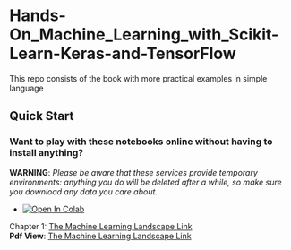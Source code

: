 # Hands-On_Machine_Learning_with_Scikit-Learn-Keras-and-TensorFlow
This repo consists of the book with more practical examples in simple language

## Quick Start

### Want to play with these notebooks online without having to install anything?
<!-- (Use any of the following services (I recommended Colab or Kaggle, since they offer free GPUs and TPUs).) -->

**WARNING**: _Please be aware that these services provide temporary environments: anything you do will be deleted after a while, so make sure you download any data you care about._

* <a href="https://colab.research.google.com/github/drsahilsartaj/Hands-On_Machine_Learning_with_Scikit-Learn-Keras-and-TensorFlow/blob/master/" target="_parent"><img src="https://colab.research.google.com/assets/colab-badge.svg" alt="Open In Colab"/></a>

Chapter 1: [The Machine Learning Landscape Link](https://docs.google.com/document/d/14RBceLdOSGzj-_ztF7PJ1YbRGm1YFi4mQn7741szHN8/edit?usp=sharing) <br>
**Pdf View**: [The Machine Learning Landscape Link](https://docs.google.com/document/d/14RBceLdOSGzj-_ztF7PJ1YbRGm1YFi4mQn7741szHN8/export?format=pdf)


